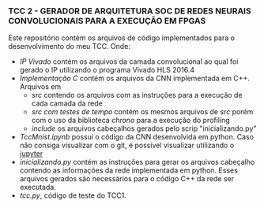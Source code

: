 ### TCC 2 - GERADOR DE ARQUITETURA SOC DE REDES NEURAIS CONVOLUCIONAIS PARA A EXECUÇÃO EM FPGAS

Este repositório contém os arquivos de código implementados para o desenvolvimento do meu TCC. Onde:
  
  - *IP Vivado* contém os arquivos da camada convolucional ao qual foi gerado o IP utilizando o programa Vivado HLS 2016.4
  - *Implementação C* contém os arquivos da CNN implementada em C++. Arquivos em
      - *src* contendo os arquivos com as instruções para a execução de cada camada da rede
      - *src com testes de tempo* contém os mesmos arquivos de *src* porém com o uso da biblioteca *chrono* para a execução do profiling
      - *include* os arquivos cabeçalhos gerados pelo scrip "inicializando.py"   
  - *TccMnist.ipynb* possui o código da CNN desenvolvida em python. Caso não consiga visualizar com o git, é possível visualizar utilizando o [jupyter](https://nbviewer.jupyter.org/github/VictoriaMaia/Rede-Neural-C/blob/master/TccMnist.ipynb)
  - *inicializando.py* contém as instruções para gerar os arquivos cabeçalho contendo as informações da rede implementada em python. Esses arquivos gerados são necessários para o código C++ da rede ser executada.  
  - *tcc.py*, código de teste do TCC1.

